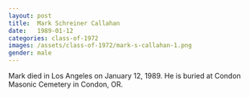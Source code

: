 ```yaml
---
layout: post
title:  Mark Schreiner Callahan
date:   1989-01-12
categories: class-of-1972
images: /assets/class-of-1972/mark-s-callahan-1.png
gender: male
---
```

Mark died in Los Angeles on January 12, 1989.  He is buried at Condon Masonic Cemetery in Condon, OR.
